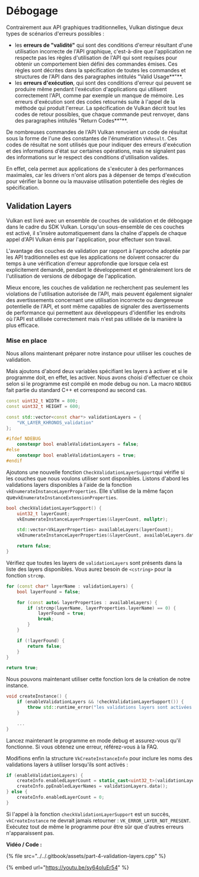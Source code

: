 # Débogage

Contrairement aux API graphiques traditionnelles, Vulkan distingue deux types de scénarios d'erreurs possibles :

* les **erreurs de "validité"** qui sont des conditions d'erreur résultant d'une utilisation incorrecte de l'API graphique, c'est-à-dire que l'application ne respecte pas les règles d'utilisation de l'API qui sont requises pour obtenir un comportement bien défini des commandes émises. Ces règles sont décrites dans la spécification de toutes les commandes et structures de l'API dans des paragraphes intitulés "Valid Usage**"**.
* les **erreurs d'exécution**, qui sont des conditions d'erreur qui peuvent se produire même pendant l'exécution d'applications qui utilisent correctement l'API, comme par exemple un manque de mémoire. Les erreurs d'exécution sont des codes retournés suite à l'appel de la méthode qui produit l'erreur. La spécification de Vulkan décrit tout les codes de retour possibles, que chaque commande peut renvoyer, dans des paragraphes intitulés "Return Codes**"**.

De nombreuses commandes de l'API Vulkan renvoient un code de résultat sous la forme de l'une des constantes de l'énumération `VkResult`. Ces codes de résultat ne sont utilisés que pour indiquer des erreurs d'exécution et des informations d'état sur certaines opérations, mais ne signalent pas des informations sur le respect des conditions d'utilisation valides. 

En effet, cela permet aux applications de s'exécuter à des performances maximales, car les drivers n'ont alors pas à dépenser de temps d'exécution pour vérifier la bonne ou la mauvaise utilisation potentielle des règles de spécification.

## Validation Layers

Vulkan est livré avec un ensemble de couches de validation et de débogage dans le cadre du SDK Vulkan. Lorsqu'un sous-ensemble de ces couches est activé, il s'insère automatiquement dans la chaîne d'appels de chaque appel d'API Vulkan émis par l'application, pour effectuer son travail. 

L'avantage des couches de validation par rapport à l'approche adoptée par les API traditionnelles est que les applications ne doivent consacrer du temps à une vérification d'erreur approfondie que lorsque cela est explicitement demandé, pendant le développement et généralement lors de l'utilisation de versions de débogage de l'application.

Mieux encore, les couches de validation ne recherchent pas seulement les violations de l'utilisation autorisée de l'API, mais peuvent également signaler des avertissements concernant une utilisation incorrecte ou dangereuse potentielle de l'API, et sont même capables de signaler des avertissements de performance qui permettent aux développeurs d'identifier les endroits où l'API est utilisée correctement mais n'est pas utilisée de la manière la plus efficace.

### Mise en place

Nous allons maintenant préparer notre instance pour utiliser les couches de validation. 

Mais ajoutons d'abord deux variables spécifiant les layers à activer et si le programme doit, en effet, les activer. Nous avons choisi d'effectuer ce choix selon si le programme est compilé en mode debug ou non. La macro `NDEBUG` fait partie du standard C++ et correspond au second cas.

```cpp
const uint32_t WIDTH = 800;
const uint32_t HEIGHT = 600;

const std::vector<const char*> validationLayers = {
    "VK_LAYER_KHRONOS_validation"
};

#ifdef NDEBUG
    constexpr bool enableValidationLayers = false;
#else
    constexpr bool enableValidationLayers = true;
#endif
```

Ajoutons une nouvelle fonction `CheckValidationLayerSupport`qui  vérifie si les couches que nous voulons utiliser sont disponibles. Listons d'abord les validations layers disponibles à l'aide de la fonction `vkEnumerateInstanceLayerProperties`. Elle s'utilise de la même façon que`vkEnumerateInstanceExtensionProperties`.

```cpp
bool checkValidationLayerSupport() {
    uint32_t layerCount;
    vkEnumerateInstanceLayerProperties(&layerCount, nullptr);

    std::vector<VkLayerProperties> availableLayers(layerCount);
    vkEnumerateInstanceLayerProperties(&layerCount, availableLayers.data());

    return false;
}
```

Vérifiez que toutes les layers de `validationLayers` sont présents dans la liste des layers disponibles. Vous aurez besoin de `<cstring>` pour la fonction `strcmp`.

```cpp
for (const char* layerName : validationLayers) {
    bool layerFound = false;

    for (const auto& layerProperties : availableLayers) {
        if (strcmp(layerName, layerProperties.layerName) == 0) {
            layerFound = true;
            break;
        }
    }

    if (!layerFound) {
        return false;
    }
}

return true;
```

Nous pouvons maintenant utiliser cette fonction lors de la création de notre instance.

```cpp
void createInstance() {
    if (enableValidationLayers && !checkValidationLayerSupport()) {
        throw std::runtime_error("les validations layers sont activées mais ne sont pas disponibles!");
    }

    ...
}
```

Lancez maintenant le programme en mode debug et assurez-vous qu'il fonctionne. Si vous obtenez une erreur, référez-vous à la FAQ.

Modifions enfin la structure `VkCreateInstanceInfo` pour inclure les noms des validations layers à utiliser lorsqu'ils sont activés :

```cpp
if (enableValidationLayers) {
    createInfo.enabledLayerCount = static_cast<uint32_t>(validationLayers.size());
    createInfo.ppEnabledLayerNames = validationLayers.data();
} else {
    createInfo.enabledLayerCount = 0;
}
```

 Si l'appel à la fonction `checkValidationLayerSupport` est un succès, `vkCreateInstance` ne devrait jamais retourner : `VK_ERROR_LAYER_NOT_PRESENT`. Exécutez tout de même le programme pour être sûr que d'autres erreurs n'apparaissent pas.

**Vidéo / Code :**

{% file src="../../.gitbook/assets/part-4-validation-layers.cpp" %}

{% embed url="https://youtu.be/sy64oIuEr54" %}

